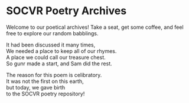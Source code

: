 # SOCVR Poetry Archives

Welcome to our poetical archives! Take a seat, get some coffee, and feel free to explore our random babblings. 


It had been discussed it many times,  
We needed a place to keep all of our rhymes.  
A place we could call our treasure chest.  
So gunr made a start, and Sam did the rest. 

The reason for this poem is celibratory.  
It was not the first on this earth,  
but today, we gave birth  
to the SOCVR poetry repository!
